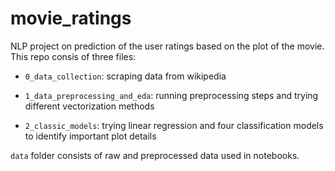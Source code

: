 # movie_ratings
NLP project on prediction of the user ratings based on the plot of the movie.
This repo consis of three files: 

- `0_data_collection`: scraping data from wikipedia

- `1_data_preprocessing_and_eda`: running preprocessing steps and trying different vectorization methods

- `2_classic_models`: trying linear regression and four classification models to identify important plot details

`data` folder consists of raw and preprocessed data used in notebooks.
